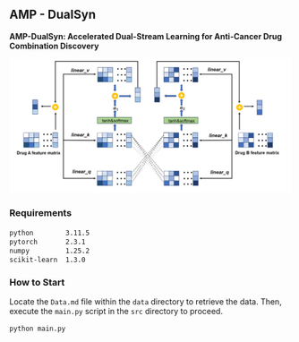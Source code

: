 ## AMP - DualSyn

**AMP-DualSyn: Accelerated Dual-Stream Learning for Anti-Cancer Drug Combination Discovery** 



![Dual-Stream](./assets/Dual-Stream.png)



### Requirements

```
python        3.11.5
pytorch       2.3.1
numpy         1.25.2
scikit-learn  1.3.0
```



### How to Start

Locate the `Data.md` file within the `data` directory to retrieve the data. Then, execute the `main.py` script in the `src` directory to proceed.

```python
python main.py 
```

